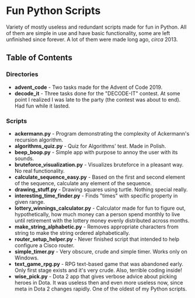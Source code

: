# Fun Python Scripts
Variety of mostly useless and redundant scripts made for fun in Python. All of them are simple in use and have basic functionality, some are left unfinished since forever.
A lot of them were made long ago, *circa* 2013.

## Table of Contents
### Directories
+ **advent_code** - Two tasks made for the Advent of Code 2019.  
+ **decode_it** - Three tasks done for the "DECODE-IT" contest.
At some point I realized I was late to the party (the contest was about to end). Had fun while it lasted.
### Scripts
+ **ackermann.py** - Program demonstrating the complexity of Ackermann's recursion algorithm.
+ **algorithms_quiz.py** - Quiz for Algorithms' test. Made in Polish.
+ **beep_boop.py** - Simple app with purpose to annoy the user with its sounds.
+ **bruteforce_visualization.py** - Visualizes bruteforce in a pleasant way. No real functionality.
+ **calculate_sequence_easy.py** - Based on the first and second element of the sequence, calculate any element of the sequence.
+ **drawing_stuff.py** - Drawing squares using turtle. Nothing special really.
+ **interesting_time_finder.py** - Finds "times" with specific property in given range.
+ **lottery_winnings_calculator.py** - Calculator made for fun to figure out, hypothetically, how much money can a person spend monthly to live until retirement with the lottery money evenly distributed across months.
+ **make_string_alphabetic.py** - Removes appropriate characters from string to make the string ordered alphabetically.
+ **router_setup_helper.py** - Never finished script that intended to help configure a Cisco router.
+ **simple_timer.py** - Very obscure, crude and simple timer. Works only on Windows.
+ **text_game_rpg.py** - RPG text-based game that was abandoned early. Only first stage exists and it's very crude. Also, terrible coding inside!
+ **wise_pick.py** - Dota 2 app that gives verbose advice about picking heroes in Dota. It was useless then and even more useless now, since meta in Dota 2 changes rapidly. One of the oldest of my Python scripts.
